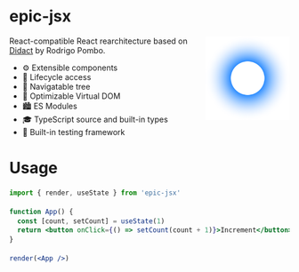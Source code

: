 # epic-jsx

<img align="right" src="https://github.com/tobua/epic-jsx/raw/main/logo.svg" width="30%" alt="JSX Logo" />

React-compatible React rearchitecture based on [Didact](https://github.com/pomber/didact) by Rodrigo Pombo.

- ⚙️ Extensible components
- 🔄 Lifecycle access
- 🌳 Navigatable tree
- 💯 Optimizable Virtual DOM
- 🏙️ ES Modules
- 🎓 TypeScript source and built-in types
- 🧪 Built-in testing framework

# Usage

```jsx
import { render, useState } from 'epic-jsx'

function App() {
  const [count, setCount] = useState(1)
  return <button onClick={() => setCount(count + 1)}>Increment</button>
}

render(<App />)
```
